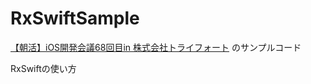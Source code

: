 # RxSwiftSample

[【朝活】iOS開発会議68回目in 株式会社トライフォート](https://www.facebook.com/events/920402871415186/)
のサンプルコード

RxSwiftの使い方
